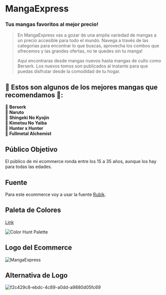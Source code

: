 # MangaExpress
### Tus mangas favoritos al mejor precio!

>En MangaExpress vas a gozar de una amplia variedad de mangas a un precio accesible para todo el mundo. Navega a través de las categorias para encontrar lo que buscas, aprovecha los combos que ofrecemos y las grandes ofertas, no te quedes sin tu manga!
>
>Aquí encontraras desde mangas nuevos hasta mangas de culto como Berserk. Los nuevos tomos son publicados al instante para que puedas disfrutar desde la comodidad de tu hogar.

## 📘 Estos son algunos de los mejores mangas que recomendamos 📕:

💮 **Berserk**  
💮 **Naruto**  
💮 **Shingeki No Kyojin**  
💮 **Kimetsu No Yaiba**  
💮 **Hunter x Hunter**  
💮 **Fullmetal Alchemist**  

## Público Objetivo

El público de mi ecommerce ronda entre los 15 a 35 años, aunque los hay para todas las edades.

## Fuente

Para este ecommerce voy a usar la fuente [Rubik](https://fonts.google.com/specimen/Rubik?selection.family=Catamaran:wght@100;300;500;800;900|Overlock:ital,wght@0,400;0,700;0,900;1,400;1,700;1,900#styles).

## Paleta de Colores

[Link](https://colorhunt.co/palette/08d9d6252a34ff2e63eaeaea)

![Color Hunt Palette ](https://user-images.githubusercontent.com/108543460/207462254-475212d8-3490-4e01-9843-d96b744d53af.png)

## Logo del Ecommerce

![MangaExpress](https://user-images.githubusercontent.com/108543460/207463936-9810cced-5817-45ac-977d-14cd5a21e31f.png)

## Alternativa de Logo

![f2c429c8-ebdc-4c89-a0dd-a9880d05fc69](https://user-images.githubusercontent.com/108543460/211677842-bf4c4216-74c1-4395-b2d8-ce99d3f686e7.jpg)



